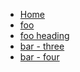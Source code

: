 - [Home](/) <!-- Sends the user to the root README.md -->
- [foo](/foo/) <!-- Sends the user to index.html of directory foo -->
- [foo heading](./#heading) <!-- Anchors user to a heading in the foo README file -->
- [bar - three](../bar/three.md) <!-- You can append .md (recommended) -->
- [bar - four](../bar/four.html) <!-- Or you can append .html -->
